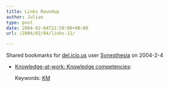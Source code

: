 ```yaml
---
title: Links Roundup
author: Julian
type: post
date: 2004-02-04T22:59:00+00:00
url: /2004/02/04/links-11/

---
```

Shared bookmarks for [del.icio.us][1] user  [Synesthesia][2] on 2004-2-4

  * [Knowledge-at-work: Knowledge competencies][3]:
   
    Keywords: [KM][4]

 [1]: http://del.icio.us/
 [2]: http://del.icio.us/synesthesia
 [3]: http://denham.typepad.com/km/2004/02/knowledge_compe.html "http://denham.typepad.com/km/2004/02/knowledge_compe.html"
 [4]: http://del.icio.us/synesthesia/KM